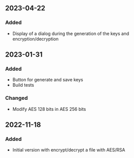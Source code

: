 ## 2023-04-22

### Added
* Display of a dialog during the generation of the keys and encryption/decryption

## 2023-01-31

### Added
* Button for generate and save keys
* Build tests

### Changed
* Modify AES 128 bits in AES 256 bits

## 2022-11-18

### Added
* Initial version with encrypt/decrypt a file with AES/RSA
